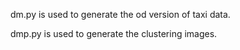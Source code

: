 dm.py is used to generate the od version of taxi data.

dmp.py is used to generate the clustering images.